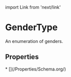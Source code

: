 import Link from 'next/link'

# GenderType

An enumeration of genders.

## Properties

<Grid>
* [](/Properties/Schema.org/)

</Grid>

